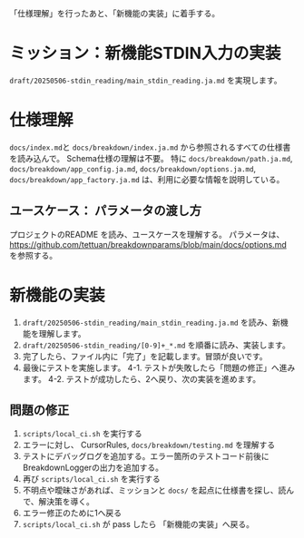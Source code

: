 「仕様理解」を行ったあと、「新機能の実装」に着手する。

# ミッション：新機能STDIN入力の実装
`draft/20250506-stdin_reading/main_stdin_reading.ja.md` を実現します。

# 仕様理解

`docs/index.md`と `docs/breakdown/index.ja.md` から参照されるすべての仕様書を読み込んで。 Schema仕様の理解は不要。
特に `docs/breakdown/path.ja.md`, `docs/breakdown/app_config.ja.md`, `docs/breakdown/options.ja.md`, `docs/breakdown/app_factory.ja.md` は、利用に必要な情報を説明している。

## ユースケース： パラメータの渡し方
プロジェクトのREADME を読み、ユースケースを理解する。
パラメータは、https://github.com/tettuan/breakdownparams/blob/main/docs/options.md を参照する。


# 新機能の実装
1. `draft/20250506-stdin_reading/main_stdin_reading.ja.md` を読み、新機能を理解します。
2. `draft/20250506-stdin_reading/[0-9]+_*.md` を順番に読み、実装します。
3. 完了したら、ファイル内に「完了」を記載します。冒頭が良いです。
4. 最後にテストを実施します。
4-1. テストが失敗したら「問題の修正」へ進みます。
4-2. テストが成功したら、2へ戻り、次の実装を進めます。

## 問題の修正
1. `scripts/local_ci.sh` を実行する
2. エラーに対し、 CursorRules, `docs/breakdown/testing.md` を理解する
3. テストにデバッグログを追加する。エラー箇所のテストコード前後にBreakdownLoggerの出力を追加する。
4. 再び `scripts/local_ci.sh` を実行する
5. 不明点や曖昧さがあれば、ミッションと `docs/` を起点に仕様書を探し、読んで、解決策を導く。
6. エラー修正のために1へ戻る
7. `scripts/local_ci.sh` が pass したら 「新機能の実装」へ戻る。
